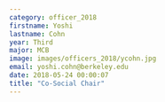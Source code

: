 ```yaml
---
category: officer_2018
firstname: Yoshi
lastname: Cohn
year: Third
major: MCB
image: images/officers_2018/ycohn.jpg
email: yoshi.cohn@berkeley.edu
date: 2018-05-24 00:00:07
title: "Co-Social Chair"
---
```

